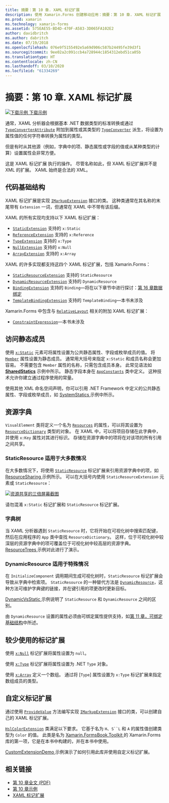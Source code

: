 ```yaml
---
title: 摘要：第 10 章. XAML 标记扩展
description: 使用 Xamarin.Forms 创建移动应用：摘要：第 10 章. XAML 标记扩展
ms.prod: xamarin
ms.technology: xamarin-forms
ms.assetid: 575EAE55-BD4D-470F-A583-3D065FA102E2
author: davidbritch
ms.author: dabritch
ms.date: 07/19/2018
ms.openlocfilehash: 076e9f5155492e5a69d906c587b24495fe39d3f1
ms.sourcegitcommit: 9ee02a2c091ccb4a728944c1854312ebd51ca05b
ms.translationtype: HT
ms.contentlocale: zh-CN
ms.lasthandoff: 03/10/2020
ms.locfileid: "61334269"
---
```

# <a name="summary-of-chapter-10-xaml-markup-extensions"></a>摘要：第 10 章. XAML 标记扩展

[![下载示例](~/media/shared/download.png) 下载示例](https://github.com/xamarin/xamarin-forms-book-samples/tree/master/Chapter10)

通常，XAML 分析器会根据基本 .NET 数据类型的标准转换或通过 [`TypeConverterAttribute`](xref:Xamarin.Forms.TypeConverterAttribute) 附加到属性或其类型的 [`TypeConverter`](xref:Xamarin.Forms.TypeConverter) 派生，将设置为属性值的任何字符串转换为属性的类型。

但是有时从其他源（例如，字典中的项、静态属性或字段的值或从某种类型的计算）设置属性会非常方便。

这是 XAML 标记扩展  执行的操作。 尽管名称如此，但 XAML 标记扩展并不是  XML 的扩展。 XAML 始终是合法的 XML。

## <a name="the-code-infrastructure"></a>代码基础结构

XAML 标记扩展是实现 [`IMarkupExtension`](xref:Xamarin.Forms.Xaml.IMarkupExtension) 接口的类。 这种类通常在其名称的末尾带有 `Extension` 一词，但通常在 XAML 中不带有该后缀。

XAML 的所有实现均支持以下 XAML 标记扩展：

- [`StaticExtension`](xref:Xamarin.Forms.Xaml.StaticExtension) 支持的 `x:Static`
- [`ReferenceExtension`](xref:Xamarin.Forms.Xaml.ReferenceExtension) 支持的 `x:Reference`
- [`TypeExtension`](xref:Xamarin.Forms.Xaml.TypeExtension) 支持的 `x:Type`
- [`NullExtension`](xref:Xamarin.Forms.Xaml.NullExtension) 支持的 `x:Null`
- [`ArrayExtension`](xref:Xamarin.Forms.Xaml.ArrayExtension) 支持的 `x:Array`

XAML 的许多实现都支持这四个 XAML 标记扩展，包括 Xamarin.Forms：

- [`StaticResourceExtension`](xref:Xamarin.Forms.Xaml.StaticResourceExtension) 支持的 `StaticResource`
- [`DynamicResourceExtension`](xref:Xamarin.Forms.Xaml.DynamicResourceExtension) 支持的 `DynamicResource`
- [`BindingExtension`](xref:Xamarin.Forms.Xaml.BindingExtension) 支持的 `Binding`&mdash;将在以下章节中进行探讨：[第 16 章数据绑定](chapter16.md)
- [`TemplateBindingExtension`](xref:Xamarin.Forms.Xaml.TemplateBindingExtension) 支持的 `TemplateBinding`&mdash;本书未涉及

Xamarin.Forms 中包含与 [`RelativeLayout`](xref:Xamarin.Forms.RelativeLayout) 相关的附加 XAML 标记扩展：

- [`ConstraintExpression`](xref:Xamarin.Forms.ConstraintExpression)&mdash;本书未涉及

## <a name="accessing-static-members"></a>访问静态成员

使用 [`x:Static`](xref:Xamarin.Forms.Xaml.StaticExtension) 元素可将属性设置为公共静态属性、字段或枚举成员的值。 将 [`Member`](xref:Xamarin.Forms.Xaml.StaticExtension.Member) 属性设置为静态成员。 通常用大括号来指定 `x:Static` 和成员名称会更加容易。 不需要包含 `Member` 属性的名称，只需包含成员本身。 此常见语法如 [**SharedStatics**](https://github.com/xamarin/xamarin-forms-book-samples/tree/master/Chapter10/SharedStatics) 示例中所示。 静态字段本身在 [`AppConstants`](https://github.com/xamarin/xamarin-forms-book-samples/blob/master/Chapter10/SharedStatics/SharedStatics/SharedStatics/AppConstants.cs) 类中定义。 这种技术允许你建立通过程序使用的常量。

使用其他 XML 命名空间声明，你可以引用 .NET Framework 中定义的公共静态属性、字段或枚举成员，如 [SystemStatics  ](https://github.com/xamarin/xamarin-forms-book-samples/tree/master/Chapter10/SystemStatics) 示例中所示。

## <a name="resource-dictionaries"></a>资源字典

`VisualElement` 类将定义一个名为 [`Resources`](xref:Xamarin.Forms.VisualElement.Resources) 的属性，可以将其设置为 [`ResourceDictionary`](xref:Xamarin.Forms.ResourceDictionary) 类型的对象。 在 XAML 中，可以将项目存储在此字典中，并使用 `x:Key` 属性对其进行标识。 存储在资源字典中的项将在对该项的所有引用之间共享。

### <a name="staticresource-for-most-purposes"></a>StaticResource 适用于大多数情况

在大多数情况下，将使用 [`StaticResource`](xref:Xamarin.Forms.Xaml.StaticResourceExtension) 标记扩展来引用资源字典中的项，如 [ResourceSharing  ](https://github.com/xamarin/xamarin-forms-book-samples/tree/master/Chapter10/ResourceSharing) 示例所示。 可以在大括号内使用 `StaticResourceExtension` 元素或 `StaticResource`：

[![资源共享的三倍屏幕截图](images/ch10fg03-small.png "资源共享")](images/ch10fg03-large.png#lightbox "资源共享")

请勿混淆 `x:Static` 标记扩展和 `StaticResource` 标记扩展。

### <a name="a-tree-of-dictionaries"></a>字典树

当 XAML 分析器遇到 `StaticResource` 时，它将开始在可视化树中搜索匹配键，然后在应用程序的 `App` 类中查找 `ResourceDictionary`。 这样，位于可视化树中较深层的资源字典中的项可覆盖位于可视化树中较高层的资源字典。 [ResourceTrees  ](https://github.com/xamarin/xamarin-forms-book-samples/tree/master/Chapter10/ResourceTrees) 示例对此进行了演示。

### <a name="dynamicresource-for-special-purposes"></a>DynamicResource 适用于特殊情况

在 `InitializeComponent` 调用期间生成可视化树时，`StaticResource` 标记扩展会导致从字典中检索项。 `StaticResource` 的一种替代方法是 [`DynamicResource`](xref:Xamarin.Forms.Xaml.DynamicResourceExtension)，这种方法可维护字典键的链接，并在键引用的项更改时更新目标。

[DynamicVsStatic  ](https://github.com/xamarin/xamarin-forms-book-samples/tree/master/Chapter10/DynamicVsStatic) 示例说明了 `StaticResource` 和 `DynamicResource` 之间的区别。

由 `DynamicResource` 设置的属性必须由可绑定属性提供支持，如[第 11 章，可绑定基础结构](chapter11.md)中所述。

## <a name="lesser-used-markup-extensions"></a>较少使用的标记扩展

使用 [`x:Null`](xref:Xamarin.Forms.Xaml.NullExtension) 标记扩展将属性设置为 `null`。

使用 [`x:Type`](xref:Xamarin.Forms.Xaml.TypeExtension) 标记扩展将属性设置为 .NET `Type` 对象。

使用 [`x:Array`](xref:Xamarin.Forms.Xaml.ArrayExtension) 定义一个数组。 通过将 [`Type`] 属性设置为 `x:Type` 标记扩展来指定数组成员的类型。

## <a name="a-custom-markup-extension"></a>自定义标记扩展

通过使用 [`ProvideValue`](xref:Xamarin.Forms.Xaml.IMarkupExtension.ProvideValue(System.IServiceProvider)) 方法编写实现 [`IMarkupExtension`](xref:Xamarin.Forms.Xaml.IMarkupExtension) 接口的类，可以创建自己的 XAML 标记扩展。

[`HslColorExtension`](https://github.com/xamarin/xamarin-forms-book-samples/blob/master/Libraries/Xamarin.FormsBook.Toolkit/Xamarin.FormsBook.Toolkit/HslColorExtension.cs) 类满足以下要求。 它基于名为 `H`、`S``L` 和 `A` 的属性值创建类型为 `Color` 的值。 此类是名为 [Xamarin.FormsBook.Toolkit  ](https://github.com/xamarin/xamarin-forms-book-samples/tree/master/Libraries/Xamarin.FormsBook.Toolkit) 的 Xamarin.Forms 库的第一项，它是在本书中构建的，并在本书中使用。

[CustomExtensionDemo  ](https://github.com/xamarin/xamarin-forms-book-samples/tree/master/Chapter10/CustomExtensionDemo) 示例演示了如何引用此库并使用自定义标记扩展。

## <a name="related-links"></a>相关链接

- [第 10 章全文 (PDF)](https://download.xamarin.com/developer/xamarin-forms-book/XamarinFormsBook-Ch10-Apr2016.pdf)
- [第 10 章示例](https://github.com/xamarin/xamarin-forms-book-samples/tree/master/Chapter10)
- [XAML 标记扩展](~/xamarin-forms/xaml/markup-extensions/index.md)
